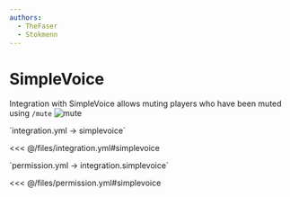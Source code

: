 ```yaml
---
authors:
  - TheFaser
  - Stokmenn
---
```


# SimpleVoice

Integration with SimpleVoice allows muting players who have been muted using `/mute`
![mute](/mute.png)

[//]: # (integration.yml)
<!--@include: @/parts/words.md#setting-->
<!--@include: @/parts/words.md#path--> `integration.yml → simplevoice`

<!--@include: @/parts/words.md#default-->
<<< @/files/integration.yml#simplevoice

<!--@include: @/parts/enable.md-->

[//]: # (permission.yml)
<!--@include: @/parts/words.md#permission-->
<!--@include: @/parts/words.md#path--> `permission.yml → integration.simplevoice`

<!--@include: @/parts/words.md#default-->
<<< @/files/permission.yml#simplevoice

<!--@include: @/parts/permission/permissionTier3.md-->